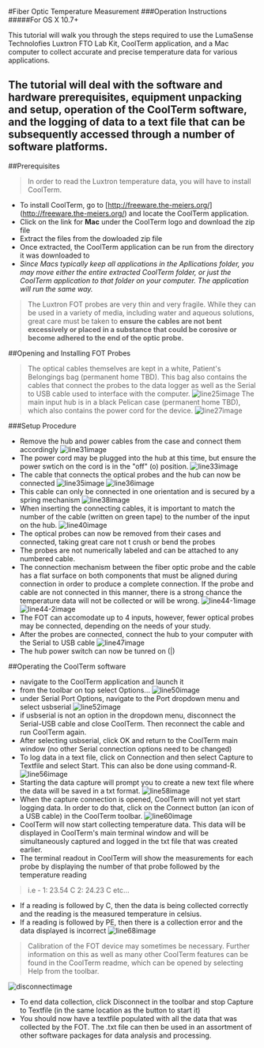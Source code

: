 #Fiber Optic Temperature Measurement
###Operation Instructions
#####For OS X 10.7+

This tutorial will walk you through the steps required to use the LumaSense Technolofies Luxtron FTO Lab Kit, CoolTerm application, and a Mac computer to collect accurate and precise temperature data for various applications.

The tutorial will deal with the software and hardware prerequisites, equipment unpacking and setup, operation of the CoolTerm software, and the logging of data to a text file that can be subsequently accessed through a number of software platforms.
---
##Prerequisites
>In order to read the Luxtron temperature data, you will have to install CoolTerm.
* To install CoolTerm, go to [http://freeware.the-meiers.org/] (http://freeware.the-meiers.org/) and locate the CoolTerm application.
* Click on the link for **Mac** under the CoolTerm logo and download the zip file
* Extract the files from the dowloaded zip file
* Once extracted, the CoolTerm application can be run from the directory it was downloaded to
* *Since Macs typically keep all applications in the Apllications folder, you may move either the entire extracted CoolTerm folder, or just the CoolTerm application to that folder on your computer. The application will run the same way.*

>The Luxtron FOT probes are very thin and very fragile. While they can be used in a variety of media, including water and aqueous solutions, great care must be taken to **ensure the cables are not bent excessively or placed in a substance that could be corosive or become adhered to the end of the optic probe.**

##Opening and Installing FOT Probes
>The optical cables themselves are kept in a white, Patient's Belongings bag (permanent home TBD). This bag also contains the cables that connect the probes to the data logger as well as the Serial to USB cable used to interface with the computer.
![line25image](https://raw.githubusercontent.com/jborrel00/FOT/master/hardware_pictures/Line25.jpg "Bag containing optical probes and connecting cables")
>The main input hub is in a black Pelican case (permanent home TBD), which also contains the power cord for the device.
![line27image](https://raw.githubusercontent.com/jborrel00/FOT/master/hardware_pictures/Line27.jpg "Pelican case containing FOT hub and power cable")

###Setup Procedure
* Remove the hub and power cables from the case and connect them accordingly
![line31image](https://raw.githubusercontent.com/jborrel00/FOT/master/hardware_pictures/Line31.jpg "hub and power cables in case")
* The power cord may be plugged into the hub at this time, but ensure the power swtich on the cord is in the "off" (o) position.
![line33image](https://raw.githubusercontent.com/jborrel00/FOT/master/hardware_pictures/Line33.jpg "hub power with switch in off position")
* The cable that connects the optical probes and the hub can now be connected
![line35image](https://raw.githubusercontent.com/jborrel00/FOT/master/hardware_pictures/Line35.jpg "fiber optic connecting cable")
![line36image](https://raw.githubusercontent.com/jborrel00/FOT/master/hardware_pictures/Line36.jpg "cable connected to hub")
* This cable can only be connected in one orientation and is secured by a spring mechanism
![line38image](https://raw.githubusercontent.com/jborrel00/FOT/master/hardware_pictures/Line38.jpg "diagram of spring attachment mechanism")
* When inserting the connecting cables, it is important to match the number of the cable (written on green tape) to the number of the input on the hub.
![line40image](https://raw.githubusercontent.com/jborrel00/FOT/master/hardware_pictures/Line40.jpg)
* The optical probes can now be removed from their cases and connected, taking great care not t crush or bend the probes
* The probes are not numerically labeled and can be attached to any numbered cable.
* The connection mechanism between the fiber optic probe and the cable has a flat surface on both components that must be aligned during connection in order to produce a complete connection. If the probe and cable are not connected in this manner, there is a strong chance the temperature data will not be collected or will be wrong.
![line44-1image](https://raw.githubusercontent.com/jborrel00/FOT/master/hardware_pictures/Line44-1.jpg "the flat portion of the connecting cable")
![line44-2image](https://raw.githubusercontent.com/jborrel00/FOT/master/hardware_pictures/Line44-2.jpg "flat portion of fiber optic probe that must match up with the flat portion of connecting cable, shown in the previous photo")
* The FOT can accomodate up to 4 inputs, however, fewer optical probes may be connected, depending on the needs of your study.
* After the probes are connected, connect the hub to your computer with the Serial to USB cable
![line47image](https://raw.githubusercontent.com/jborrel00/FOT/master/hardware_pictures/Line47.jpg)
* The hub power switch can now be tunred on (|)

##Operating the CoolTerm software
* navigate to the CoolTerm application and launch it
* from the toolbar on top select Options...
![line50image](https://raw.githubusercontent.com/jborrel00/FOT/master/software_pictures/Line50.png)
* under Serial Port Options, navigate to the Port dropdown menu and select usbserial
![line52image](https://raw.githubusercontent.com/jborrel00/FOT/master/software_pictures/Line52.png)
* if usbserial is not an option in the dropdown menu, disconnect the Serial-USB cable and close CoolTerm. Then reconnect the cable and run CoolTerm again.
* After selecting usbserial, click OK and return to the CoolTerm main window (no other Serial connection options need to be changed)
* To log data in a text file, click on Connection and then select Capture to Textfile and select Start. This can also be done using command-R.
![line56image](https://raw.githubusercontent.com/jborrel00/FOT/master/software_pictures/Line56.png)
* Starting the data capture will prompt you to create a new text file where the data will be saved in a txt format.
![line58image](https://raw.githubusercontent.com/jborrel00/FOT/master/software_pictures/Line58.png)
* When the capture connection is opened, CoolTerm will not yet start logging data. In order to do that, click on the Connect button (an icon of a USB cable) in the CoolTerm toolbar.
![line60image](https://raw.githubusercontent.com/jborrel00/FOT/master/software_pictures/Line60.png)
* CoolTerm will now start collecting temperature data. This data will be displayed in CoolTerm's main terminal window and will be simultaneously captured and logged in the txt file that was created earlier.
* The terminal readout in CoolTerm will show the measurements for each probe by displaying the number of that probe followed by the temperature reading

>i.e - 1: 23.54 C	2: 24.23 C	etc...

* If a reading is followed by C, then the data is being collected correctly and the reading is the measured temperature in celsius.
* If a reading is followed by PE, then there is a collection error and the data displayed is incorrect
![line68image](https://raw.githubusercontent.com/jborrel00/FOT/master/software_pictures/Line68.png)

>Calibration of the FOT device may sometimes be necessary. Further information on this as well as many other CoolTerm features can be found in the CoolTerm readme, which can be opened by selecting Help from the toolbar.

![disconnectimage](https://raw.githubusercontent.com/jborrel00/FOT/master/software_pictures/disconnect.png)
* To end data collection, click Disconnect in the toolbar and stop Capture to Textfile (in the same location as the button to start it)
* You should now have a textfile populated with all the data that was collected by the FOT. The .txt file can then be used in an assortment of other software packages for data analysis and processing.

